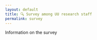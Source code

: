 ```yaml
---
layout: default
title: 🔍 Survey among UU research staff
permalink: survey
---
```


Information on the survey
